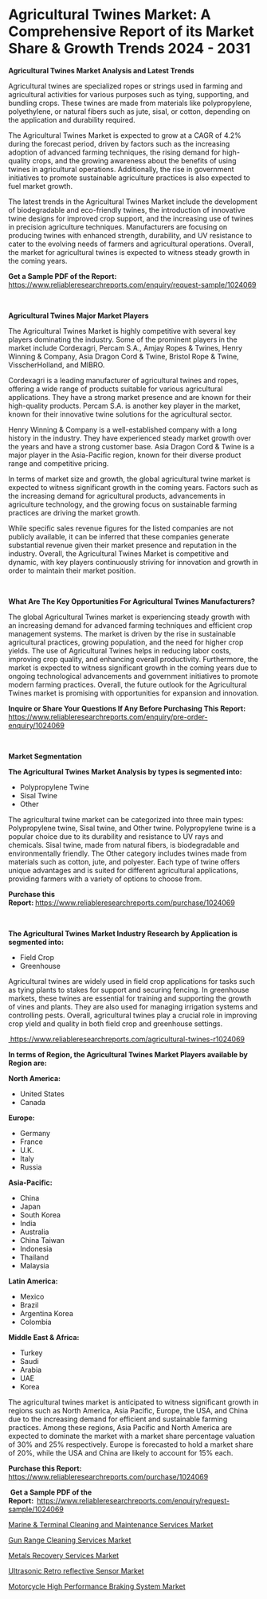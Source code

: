 <p><h1>Agricultural Twines Market: A Comprehensive Report of its Market Share & Growth Trends 2024 - 2031</h1></p><p><strong>Agricultural Twines Market Analysis and Latest Trends</strong></p>
<p><p>Agricultural twines are specialized ropes or strings used in farming and agricultural activities for various purposes such as tying, supporting, and bundling crops. These twines are made from materials like polypropylene, polyethylene, or natural fibers such as jute, sisal, or cotton, depending on the application and durability required.</p><p>The Agricultural Twines Market is expected to grow at a CAGR of 4.2% during the forecast period, driven by factors such as the increasing adoption of advanced farming techniques, the rising demand for high-quality crops, and the growing awareness about the benefits of using twines in agricultural operations. Additionally, the rise in government initiatives to promote sustainable agriculture practices is also expected to fuel market growth.</p><p>The latest trends in the Agricultural Twines Market include the development of biodegradable and eco-friendly twines, the introduction of innovative twine designs for improved crop support, and the increasing use of twines in precision agriculture techniques. Manufacturers are focusing on producing twines with enhanced strength, durability, and UV resistance to cater to the evolving needs of farmers and agricultural operations. Overall, the market for agricultural twines is expected to witness steady growth in the coming years.</p></p>
<p><strong>Get a Sample PDF of the Report:&nbsp;</strong> <a href="https://www.reliableresearchreports.com/enquiry/request-sample/1024069">https://www.reliableresearchreports.com/enquiry/request-sample/1024069</a></p>
<p>&nbsp;</p>
<p><strong>Agricultural Twines Major Market Players</strong></p>
<p><p>The Agricultural Twines Market is highly competitive with several key players dominating the industry. Some of the prominent players in the market include Cordexagri, Percam S.A., Amjay Ropes & Twines, Henry Winning & Company, Asia Dragon Cord & Twine, Bristol Rope & Twine, VisscherHolland, and MIBRO.</p><p>Cordexagri is a leading manufacturer of agricultural twines and ropes, offering a wide range of products suitable for various agricultural applications. They have a strong market presence and are known for their high-quality products. Percam S.A. is another key player in the market, known for their innovative twine solutions for the agricultural sector.</p><p>Henry Winning & Company is a well-established company with a long history in the industry. They have experienced steady market growth over the years and have a strong customer base. Asia Dragon Cord & Twine is a major player in the Asia-Pacific region, known for their diverse product range and competitive pricing.</p><p>In terms of market size and growth, the global agricultural twine market is expected to witness significant growth in the coming years. Factors such as the increasing demand for agricultural products, advancements in agriculture technology, and the growing focus on sustainable farming practices are driving the market growth.</p><p>While specific sales revenue figures for the listed companies are not publicly available, it can be inferred that these companies generate substantial revenue given their market presence and reputation in the industry. Overall, the Agricultural Twines Market is competitive and dynamic, with key players continuously striving for innovation and growth in order to maintain their market position.</p></p>
<p>&nbsp;</p>
<p><strong>What Are The Key Opportunities For Agricultural Twines Manufacturers?</strong></p>
<p><p>The global Agricultural Twines market is experiencing steady growth with an increasing demand for advanced farming techniques and efficient crop management systems. The market is driven by the rise in sustainable agricultural practices, growing population, and the need for higher crop yields. The use of Agricultural Twines helps in reducing labor costs, improving crop quality, and enhancing overall productivity. Furthermore, the market is expected to witness significant growth in the coming years due to ongoing technological advancements and government initiatives to promote modern farming practices. Overall, the future outlook for the Agricultural Twines market is promising with opportunities for expansion and innovation.</p></p>
<p><strong>Inquire or Share Your Questions If Any Before Purchasing This Report:</strong> <a href="https://www.reliableresearchreports.com/enquiry/pre-order-enquiry/1024069">https://www.reliableresearchreports.com/enquiry/pre-order-enquiry/1024069</a></p>
<p>&nbsp;</p>
<p><strong>Market Segmentation</strong></p>
<p><strong>The Agricultural Twines Market Analysis by types is segmented into:</strong></p>
<p><ul><li>Polypropylene Twine</li><li>Sisal Twine</li><li>Other</li></ul></p>
<p><p>The agricultural twine market can be categorized into three main types: Polypropylene twine, Sisal twine, and Other twine. Polypropylene twine is a popular choice due to its durability and resistance to UV rays and chemicals. Sisal twine, made from natural fibers, is biodegradable and environmentally friendly. The Other category includes twines made from materials such as cotton, jute, and polyester. Each type of twine offers unique advantages and is suited for different agricultural applications, providing farmers with a variety of options to choose from.</p></p>
<p><strong>Purchase this Report:&nbsp;</strong><a href="https://www.reliableresearchreports.com/purchase/1024069">https://www.reliableresearchreports.com/purchase/1024069</a></p>
<p>&nbsp;</p>
<p><strong>The Agricultural Twines Market Industry Research by Application is segmented into:</strong></p>
<p><ul><li>Field Crop</li><li>Greenhouse</li></ul></p>
<p><p>Agricultural twines are widely used in field crop applications for tasks such as tying plants to stakes for support and securing fencing. In greenhouse markets, these twines are essential for training and supporting the growth of vines and plants. They are also used for managing irrigation systems and controlling pests. Overall, agricultural twines play a crucial role in improving crop yield and quality in both field crop and greenhouse settings.</p></p>
<p><a href="https://www.reliableresearchreports.com/agricultural-twines-r1024069">&nbsp;https://www.reliableresearchreports.com/agricultural-twines-r1024069</a></p>
<p><strong>In terms of Region, the Agricultural Twines Market Players available by Region are:</strong></p>
<p>
    <p> <strong> North America: </strong>
        <ul>
            <li>United States</li>
            <li>Canada</li>
        </ul>
        </p> 
    <p> <strong> Europe: </strong>
        <ul>
            <li>Germany</li>
            <li>France</li>
            <li>U.K.</li>
            <li>Italy</li>
            <li>Russia</li>
        </ul>
        </p> 
    <p> <strong> Asia-Pacific: </strong>
        <ul>
            <li>China</li>
            <li>Japan</li>
            <li>South Korea</li>
            <li>India</li>
            <li>Australia</li>
            <li>China Taiwan</li>
            <li>Indonesia</li>
            <li>Thailand</li>
            <li>Malaysia</li>
        </ul>
        </p> 
    <p> <strong> Latin America: </strong>
        <ul>
            <li>Mexico</li>
            <li>Brazil</li>
            <li>Argentina Korea</li>
            <li>Colombia</li>
        </ul>
        </p> 
    <p> <strong> Middle East & Africa: </strong>
        <ul>
            <li>Turkey</li>
            <li>Saudi</li>
            <li>Arabia</li>
            <li>UAE</li>
            <li>Korea</li>
        </ul>
    </p>
    </p>
<p><p>The agricultural twines market is anticipated to witness significant growth in regions such as North America, Asia Pacific, Europe, the USA, and China due to the increasing demand for efficient and sustainable farming practices. Among these regions, Asia Pacific and North America are expected to dominate the market with a market share percentage valuation of 30% and 25% respectively. Europe is forecasted to hold a market share of 20%, while the USA and China are likely to account for 15% each.</p></p>
<p><strong>Purchase this Report: </strong><a href="https://www.reliableresearchreports.com/purchase/1024069">https://www.reliableresearchreports.com/purchase/1024069</a></p>
<p>&nbsp;<strong>Get a Sample PDF of the Report:&nbsp;&nbsp;</strong><a href="https://www.reliableresearchreports.com/enquiry/request-sample/1024069">https://www.reliableresearchreports.com/enquiry/request-sample/1024069</a></p>
<p><strong></strong></p>
<p><p><a href="https://github.com/dx0328/Market-Research-Report-List-4/blob/main/marine-terminal-cleaning-and-maintenance-services-market.md">Marine & Terminal Cleaning and Maintenance Services Market</a></p><p><a href="https://github.com/mahnoor2003/Market-Research-Report-List-5/blob/main/gun-range-cleaning-services-market.md">Gun Range Cleaning Services Market</a></p><p><a href="https://github.com/juancolorado15/Market-Research-Report-List-4/blob/main/metals-recovery-services-market.md">Metals Recovery Services Market</a></p><p><a href="https://www.linkedin.com/pulse/ultrasonic-retro-reflective-sensor-market-research-report-forecast-ldale?trackingId=m0U2LpGFR8%2B91D%2BVHslASw%3D%3D">Ultrasonic Retro reflective Sensor Market</a></p><p><a href="https://www.linkedin.com/pulse/exploring-motorcycle-high-performance-braking-system-plydc?trackingId=dksBWZ9BRX670cQU%2B2GeNg%3D%3D">Motorcycle High Performance Braking System Market</a></p></p>